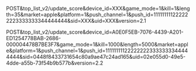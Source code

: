 POST&top_list_v2/update_score&device_id=XXX&game_mode=1&kill=1&length=35&market=apple&platform=1&push_channel=1&push_id=111111111222222223333333344444444&sid=XXX&uid=XXX&version=2.1


POST&top_list_v2/update_score&device_id=A0E0F5EB-7076-4439-A201-ED1254778BAB-2686-000004478B7BE3F7&game_mode=1&kill=1000&length=5000&market=apple&platform=1&push_channel=1&push_id=111111111222222223333333344444444&sid=0448f8433731654c80a9ae47c24ad165&uid=02e055d0-49e5-4dde-a55b-73f54b9b577b&version=2.2
